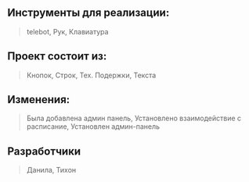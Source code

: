 ## Инструменты для реализации:
> telebot,
> Рук,
> Клавиатура

## Проект состоит из:
> Кнопок,
> Строк,
> Тех. Подержки,
> Текста

## Изменения:
> Была добавлена админ панель,
> Установлено взаимодействие с расписание,
> Установлен админ-панель

## Разработчики
> Данила,
> Тихон
